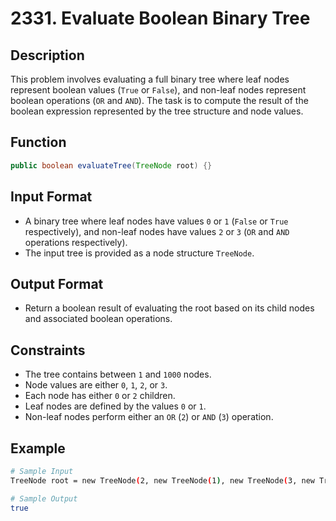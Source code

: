 # 2331. Evaluate Boolean Binary Tree

## Description

This problem involves evaluating a full binary tree where leaf nodes represent boolean values (`True` or `False`), and non-leaf nodes represent boolean operations (`OR` and `AND`). The task is to compute the result of the boolean expression represented by the tree structure and node values.

## Function

```java
public boolean evaluateTree(TreeNode root) {}
```

## Input Format

- A binary tree where leaf nodes have values `0` or `1` (`False` or `True` respectively), and non-leaf nodes have values `2` or `3` (`OR` and `AND` operations respectively).
- The input tree is provided as a node structure `TreeNode`.

## Output Format

- Return a boolean result of evaluating the root based on its child nodes and associated boolean operations.

## Constraints

- The tree contains between `1` and `1000` nodes.
- Node values are either `0`, `1`, `2`, or `3`.
- Each node has either `0` or `2` children.
- Leaf nodes are defined by the values `0` or `1`.
- Non-leaf nodes perform either an `OR` (`2`) or `AND` (`3`) operation.

## Example

```bash
# Sample Input
TreeNode root = new TreeNode(2, new TreeNode(1), new TreeNode(3, new TreeNode(0), new TreeNode(1)));

# Sample Output
true
```
